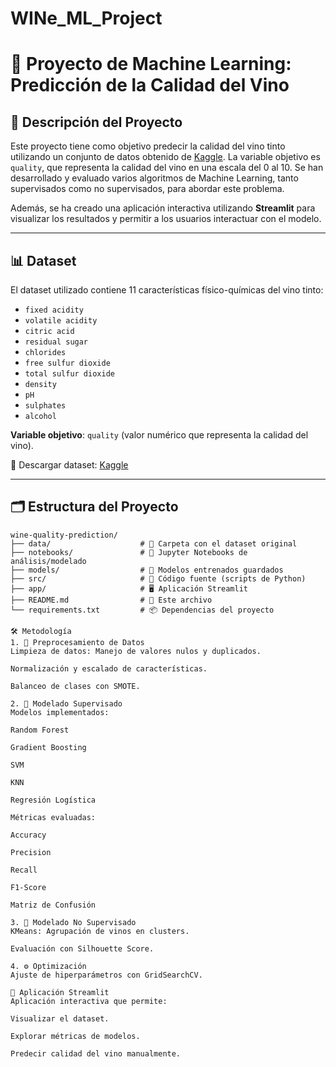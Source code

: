 # WINe_ML_Project

# 🍷 Proyecto de Machine Learning: Predicción de la Calidad del Vino

## 📖 Descripción del Proyecto

Este proyecto tiene como objetivo predecir la calidad del vino tinto utilizando un conjunto de datos obtenido de [Kaggle](https://www.kaggle.com/datasets/uciml/red-wine-quality-cortez-et-al-2009/data). La variable objetivo es `quality`, que representa la calidad del vino en una escala del 0 al 10. Se han desarrollado y evaluado varios algoritmos de Machine Learning, tanto supervisados como no supervisados, para abordar este problema.

Además, se ha creado una aplicación interactiva utilizando **Streamlit** para visualizar los resultados y permitir a los usuarios interactuar con el modelo.

---

## 📊 Dataset

El dataset utilizado contiene 11 características físico-químicas del vino tinto:
- `fixed acidity`
- `volatile acidity`
- `citric acid`
- `residual sugar`
- `chlorides`
- `free sulfur dioxide`
- `total sulfur dioxide`
- `density`
- `pH`
- `sulphates`
- `alcohol`

**Variable objetivo**: `quality` (valor numérico que representa la calidad del vino).

🔗 Descargar dataset: [Kaggle](https://www.kaggle.com/datasets/uciml/red-wine-quality-cortez-et-al-2009/data)

---

## 🗂️ Estructura del Proyecto

```plaintext
wine-quality-prediction/
├── data/                    # 📁 Carpeta con el dataset original
├── notebooks/               # 📓 Jupyter Notebooks de análisis/modelado
├── models/                  # 🧠 Modelos entrenados guardados
├── src/                     # 🐍 Código fuente (scripts de Python)
├── app/                     # 🖥️ Aplicación Streamlit
├── README.md                # 📄 Este archivo
└── requirements.txt         # 📦 Dependencias del proyecto

🛠️ Metodología
1. 🧹 Preprocesamiento de Datos
Limpieza de datos: Manejo de valores nulos y duplicados.

Normalización y escalado de características.

Balanceo de clases con SMOTE.

2. 🤖 Modelado Supervisado
Modelos implementados:

Random Forest

Gradient Boosting

SVM

KNN

Regresión Logística

Métricas evaluadas:

Accuracy

Precision

Recall

F1-Score

Matriz de Confusión

3. 🧩 Modelado No Supervisado
KMeans: Agrupación de vinos en clusters.

Evaluación con Silhouette Score.

4. ⚙️ Optimización
Ajuste de hiperparámetros con GridSearchCV.

📱 Aplicación Streamlit
Aplicación interactiva que permite:

Visualizar el dataset.

Explorar métricas de modelos.

Predecir calidad del vino manualmente.
